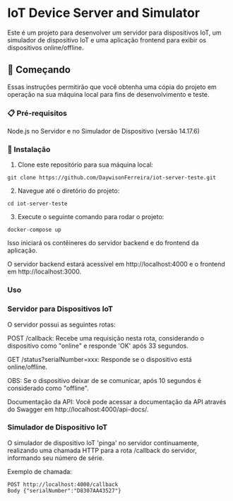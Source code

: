 # IoT Device Server and Simulator
Este é um projeto para desenvolver um servidor para dispositivos IoT, um simulador de dispositivo IoT e uma aplicação frontend para exibir os dispositivos online/offline.

## 🚀 Começando
Essas instruções permitirão que você obtenha uma cópia do projeto em operação na sua máquina local para fins de desenvolvimento e teste.

### 📋 Pré-requisitos
Node.js no Servidor e no Simulador de Dispositivo (versão 14.17.6)

### 🔧 Instalação
1. Clone este repositório para sua máquina local:
```
git clone https://github.com/DaywisonFerreira/iot-server-teste.git
```
2. Navegue até o diretório do projeto:
```
cd iot-server-teste
```
3. Execute o seguinte comando para rodar o projeto:
```
docker-compose up
```
Isso iniciará os contêineres do servidor backend e do frontend da aplicação.

O servidor backend estará acessível em http://localhost:4000 e o frontend em http://localhost:3000.

### Uso
### Servidor para Dispositivos IoT
O servidor possui as seguintes rotas:

POST /callback: Recebe uma requisição nesta rota, considerando o dispositivo como "online" e responde 'OK' após 33 segundos.

GET /status?serialNumber=xxx: Responde se o dispositivo está online/offline.

OBS: Se o dispositivo deixar de se comunicar, após 10 segundos é considerado como "offline".

Documentação da API: Você pode acessar a documentação da API através do Swagger em http://localhost:4000/api-docs/.

### Simulador de Dispositivo IoT
O simulador de dispositivo IoT 'pinga' no servidor continuamente, realizando uma chamada HTTP para a rota /callback do servidor, informando seu número de série.

Exemplo de chamada:
```
POST http://localhost:4000/callback
Body {"serialNumber":"D8307AA43527"}
```
